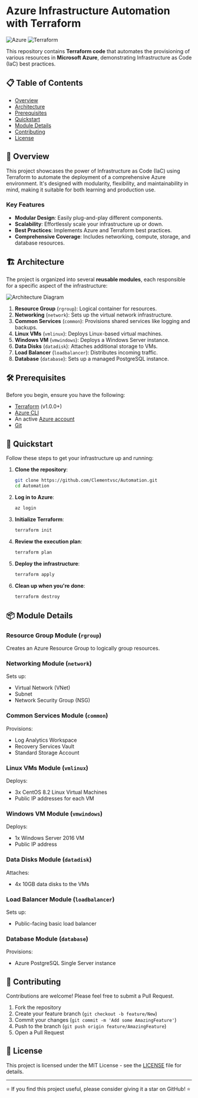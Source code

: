 # Azure Infrastructure Automation with Terraform

![Azure](https://img.shields.io/badge/azure-%230072C6.svg?style=for-the-badge&logo=microsoftazure&logoColor=white)
![Terraform](https://img.shields.io/badge/terraform-%235835CC.svg?style=for-the-badge&logo=terraform&logoColor=white)

This repository contains **Terraform code** that automates the provisioning of various resources in **Microsoft Azure**, demonstrating Infrastructure as Code (IaC) best practices.

## 📋 Table of Contents

- [Overview](#-overview)
- [Architecture](#-architecture)
- [Prerequisites](#-prerequisites)
- [Quickstart](#-quickstart)
- [Module Details](#-module-details)
- [Contributing](#-contributing)
- [License](#-license)

## 🔭 Overview

This project showcases the power of Infrastructure as Code (IaC) using Terraform to automate the deployment of a comprehensive Azure environment. It's designed with modularity, flexibility, and maintainability in mind, making it suitable for both learning and production use.

### Key Features

- **Modular Design**: Easily plug-and-play different components.
- **Scalability**: Effortlessly scale your infrastructure up or down.
- **Best Practices**: Implements Azure and Terraform best practices.
- **Comprehensive Coverage**: Includes networking, compute, storage, and database resources.

## 🏗 Architecture

The project is organized into several **reusable modules**, each responsible for a specific aspect of the infrastructure:

![Architecture Diagram](https://via.placeholder.com/800x400.png?text=Azure+Infrastructure+Architecture)

1. **Resource Group** (`rgroup`): Logical container for resources.
2. **Networking** (`network`): Sets up the virtual network infrastructure.
3. **Common Services** (`common`): Provisions shared services like logging and backups.
4. **Linux VMs** (`vmlinux`): Deploys Linux-based virtual machines.
5. **Windows VM** (`vmwindows`): Deploys a Windows Server instance.
6. **Data Disks** (`datadisk`): Attaches additional storage to VMs.
7. **Load Balancer** (`loadbalancer`): Distributes incoming traffic.
8. **Database** (`database`): Sets up a managed PostgreSQL instance.

## 🛠 Prerequisites

Before you begin, ensure you have the following:

- [Terraform](https://www.terraform.io/downloads.html) (v1.0.0+)
- [Azure CLI](https://docs.microsoft.com/en-us/cli/azure/install-azure-cli)
- An active [Azure account](https://azure.microsoft.com/free/)
- [Git](https://git-scm.com/downloads)

## 🚀 Quickstart

Follow these steps to get your infrastructure up and running:

1. **Clone the repository**:
   ```bash
   git clone https://github.com/Clementvsc/Automation.git
   cd Automation
   ```

2. **Log in to Azure**:
   ```bash
   az login
   ```

3. **Initialize Terraform**:
   ```bash
   terraform init
   ```

4. **Review the execution plan**:
   ```bash
   terraform plan
   ```

5. **Deploy the infrastructure**:
   ```bash
   terraform apply
   ```

6. **Clean up when you're done**:
   ```bash
   terraform destroy
   ```

## 📦 Module Details

### Resource Group Module (`rgroup`)
Creates an Azure Resource Group to logically group resources.

### Networking Module (`network`)
Sets up:
- Virtual Network (VNet)
- Subnet
- Network Security Group (NSG)

### Common Services Module (`common`)
Provisions:
- Log Analytics Workspace
- Recovery Services Vault
- Standard Storage Account

### Linux VMs Module (`vmlinux`)
Deploys:
- 3x CentOS 8.2 Linux Virtual Machines
- Public IP addresses for each VM

### Windows VM Module (`vmwindows`)
Deploys:
- 1x Windows Server 2016 VM
- Public IP address

### Data Disks Module (`datadisk`)
Attaches:
- 4x 10GB data disks to the VMs

### Load Balancer Module (`loadbalancer`)
Sets up:
- Public-facing basic load balancer

### Database Module (`database`)
Provisions:
- Azure PostgreSQL Single Server instance

## 🤝 Contributing

Contributions are welcome! Please feel free to submit a Pull Request.

1. Fork the repository
2. Create your feature branch (`git checkout -b feature/New`)
3. Commit your changes (`git commit -m 'Add some AmazingFeature'`)
4. Push to the branch (`git push origin feature/AmazingFeature`)
5. Open a Pull Request

## 📄 License

This project is licensed under the MIT License - see the [LICENSE](LICENSE) file for details.

---

⭐️ If you find this project useful, please consider giving it a star on GitHub! ⭐️
